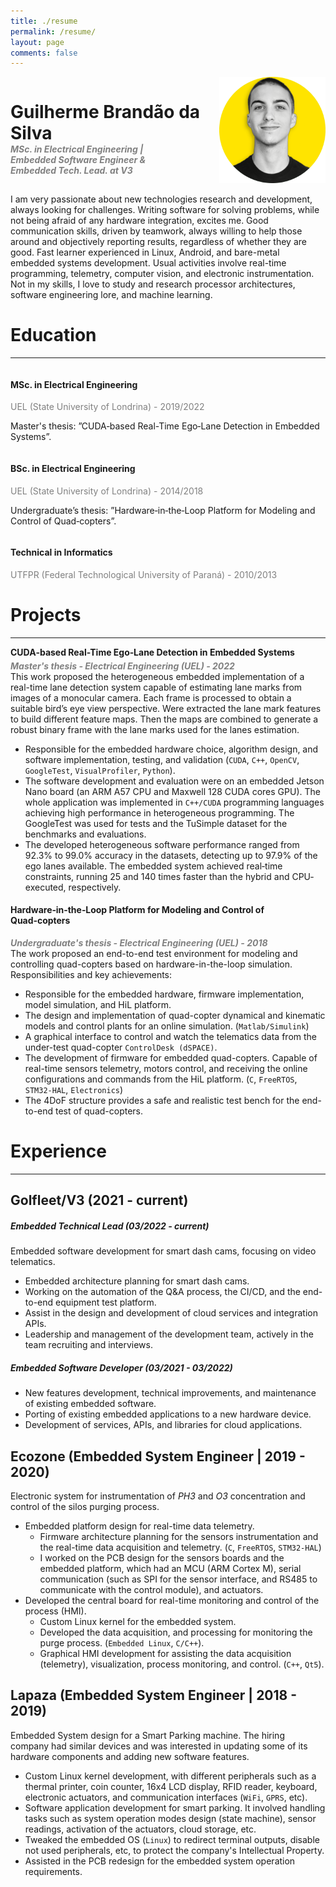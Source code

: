 ```yaml
---
title: ./resume
permalink: /resume/
layout: page
comments: false
---
```


<!-- <div> -->
<!--     <div style="float: right; margin-left: 10px;"> -->
<!--         <img src="/assets/img/profile.png" alt="Image Description" width="120"> -->
<!--     </div> -->
<!--     <div> -->
<!--         <h1 style="margin-bottom: 0;">Guilherme B. da Silva</h1> -->
<!--         <h5 style="margin-top: 0; margin-bottom: 10px;"> -->
<!--             <p style="color: gray; margin: 0;">MSc. in Electrical Engineering</p> -->
<!--             <p style="color: gray; margin: 0;">Embedded Software Engineer &</p> -->
<!--             <p style="color: gray; margin: 0;">Embedded Tech. Lead. at V3</p> -->
<!--         </h5> -->
<!--     </div> -->
<!-- </div> -->

<style>
    .container {
        overflow: auto;
    }

    .image-container {
        float: right;
        margin-left: 10px;
        margin-bottom: 0;
        margin-top: 0;
    }

    .name {
        margin-bottom: 0;
    }

    .subtitle {
        margin-top: 0;
        margin-bottom: 5px;
    }

    .gray-text {
        color: gray;
        margin: 0;
    }
</style>

<div class="container">
    <div class="image-container">
        <img src="/assets/img/profile.png" alt="Image Description" width="170">
    </div>
    <div>
        <h1 class="name">Guilherme Brandão da Silva</h1>
        <h5 class="subtitle">
            <p class="gray-text">MSc. in Electrical Engineering |</p>
            <p class="gray-text">Embedded Software Engineer &</p>
            <p class="gray-text">Embedded Tech. Lead. at V3</p>
        </h5>
    </div>
</div>

I am very passionate about new technologies research and development, always looking for challenges. Writing software for solving problems, while not being afraid of any hardware integration, excites me. Good communication skills, driven by teamwork, always willing to help those around and objectively reporting results, regardless of whether they are good. Fast learner experienced in Linux, Android, and bare-metal embedded systems development. Usual activities involve real-time programming, telemetry, computer vision, and electronic instrumentation.
Not in my skills, I love to study and research processor architectures, software engineering lore, and machine learning.

# Education

---
<div>
<div class="container">
    <h4> MSc. in Electrical Engineering </h4>
    <p class="gray-text">UEL (State University of Londrina) - 2019/2022</p>
    <p>Master's thesis: ”CUDA‐based Real-Time Ego‐Lane Detection in Embedded Systems”.</p>
</div>

<div class="container">
    <h4> BSc. in Electrical Engineering </h4>
    <p class="gray-text">UEL (State University of Londrina) - 2014/2018</p>
    <p>Undergraduate’s thesis: ”Hardware‐in‐the‐Loop Platform for Modeling and Control of Quad‐copters”.</p>
</div>

<div class="container">
    <h4> Technical in Informatics </h4>
    <p class="gray-text">UTFPR (Federal Technological University of Paraná) - 2010/2013</p>
</div>
</div>

# Projects
---
<div>
    <h4 class="subtitle">CUDA‑based Real-Time Ego‑Lane Detection in Embedded Systems</h4>
    <h5 class="gray-text">Master's thesis - Electrical Engineering (UEL) - 2022</h5>
</div>
This work proposed the heterogeneous embedded implementation of a real-time lane detection system capable of estimating lane marks from images of a monocular camera. Each frame is processed to obtain a suitable bird’s eye view perspective. Were extracted the lane mark features to build different feature maps. Then the maps are combined to generate a robust binary frame with the lane marks used for the lanes estimation.

- Responsible for the embedded hardware choice, algorithm design, and software implementation, testing, and validation (`CUDA`, `C++`, `OpenCV`, `GoogleTest`, `VisualProfiler`, `Python`).
- The software development and evaluation were on an embedded Jetson Nano board (an ARM A57 CPU and Maxwell 128 CUDA cores GPU). The whole application was implemented in `C++/CUDA` programming languages achieving high performance in heterogeneous programming. The GoogleTest was used for tests and the TuSimple dataset for the benchmarks and evaluations.
- The developed heterogeneous software performance ranged from 92.3% to 99.0% accuracy in the datasets, detecting up to 97.9% of the ego lanes available. The embedded system achieved real‐time constraints, running 25 and 140 times faster than the hybrid and CPU‐executed, respectively.

<div>
    <h4>Hardware‑in‑the‑Loop Platform for Modeling and Control of Quad‑copters</h4>
    <h5 class="gray-text">Undergraduate's thesis - Electrical Engineering (UEL) - 2018</h5>
</div>
The work proposed an end-to-end test environment for modeling and controlling quad-copters based on hardware-in-the-loop simulation.
Responsibilities and key achievements:

- Responsible for the embedded hardware, firmware implementation, model simulation, and HiL platform.
- The design and implementation of quad-copter dynamical and kinematic models and control plants for an online simulation. (`Matlab/Simulink`)
- A graphical interface to control and watch the telematics data from the under-test quad-copter `ControlDesk (dSPACE)`.
- The development of firmware for embedded quad-copters. Capable of real-time sensors telemetry, motors control, and receiving the online configurations and commands from the HiL platform. (`C`, `FreeRTOS`, `STM32-HAL`, `Electronics`)
- The 4DoF structure provides a safe and realistic test bench for the end-to-end test of quad-copters.

# Experience
---
## Golfleet/V3 (2021 - current)
##### Embedded Technical Lead (03/2022 - current)

Embedded software development for smart dash cams, focusing on video telematics.
- Embedded architecture planning for smart dash cams.
- Working on the automation of the Q&A process, the CI/CD, and the end-to-end equipment test platform.
- Assist in the design and development of cloud services and integration APIs.
- Leadership and management of the development team, actively in the team recruiting and interviews.
    
##### Embedded Software Developer (03/2021 - 03/2022)
- New features development, technical improvements, and maintenance of existing embedded software.
- Porting of existing embedded applications to a new hardware device.
- Development of services, APIs, and libraries for cloud applications.


## Ecozone (Embedded System Engineer | 2019 - 2020)
Electronic system for instrumentation of *PH3* and *O3* concentration and control of the silos purging process.     
- Embedded platform design for real-time data telemetry.
    - Firmware architecture planning for the sensors instrumentation and the real-time data acquisition and telemetry. (`C`, `FreeRTOS`, `STM32-HAL`)
    - I worked on the PCB design for the sensors boards and the embedded platform, which had an MCU (ARM Cortex M), serial communication (such as SPI for the sensor interface, and RS485 to communicate with the control module), and actuators.
- Developed the central board for real-time monitoring and control of the process (HMI).
    - Custom Linux kernel for the embedded system.
    - Developed the data acquisition, and processing for monitoring the purge process. (`Embedded Linux`, `C/C++`).
    - Graphical HMI development for assisting the data acquisition (telemetry), visualization, process monitoring, and control. (`C++`, `Qt5`).
    

## Lapaza (Embedded System Engineer | 2018 - 2019)

Embedded System design for a Smart Parking machine. The hiring company had similar devices and was interested in updating some of its hardware components and adding new software features.

- Custom Linux kernel development, with different peripherals such as a thermal printer, coin counter, 16x4 LCD display, RFID reader, keyboard, electronic actuators, and communication interfaces (`WiFi`, `GPRS`, etc).
- Software application development for smart parking. It involved handling tasks such as system operation modes design (state machine), sensor readings, activation of the actuators, cloud storage, etc.
- Tweaked the embedded OS (`Linux`) to redirect terminal outputs, disable not used peripherals, etc, to protect the company's Intellectual Property.
- Assisted in the PCB redesign for the embedded system operation requirements.
